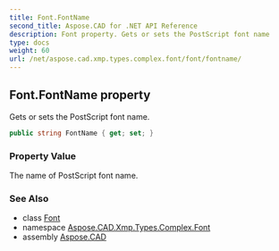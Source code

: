 ```yaml
---
title: Font.FontName
second_title: Aspose.CAD for .NET API Reference
description: Font property. Gets or sets the PostScript font name
type: docs
weight: 60
url: /net/aspose.cad.xmp.types.complex.font/font/fontname/
---
```

## Font.FontName property

Gets or sets the PostScript font name.

```csharp
public string FontName { get; set; }
```

### Property Value

The name of PostScript font name.

### See Also

* class [Font](../)
* namespace [Aspose.CAD.Xmp.Types.Complex.Font](../../../aspose.cad.xmp.types.complex.font/)
* assembly [Aspose.CAD](../../../)


